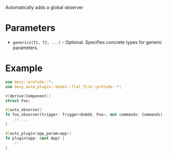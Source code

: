 Automatically adds a global observer

# Parameters
- `generics(T1, T2, ...)` - Optional. Specifies concrete types for generic parameters.

# Example
```rust
use bevy::prelude::*;
use bevy_auto_plugin::modes::flat_file::prelude::*;

#[derive(Component)]
struct Foo;

#[auto_observer]
fn foo_observer(trigger: Trigger<OnAdd, Foo>, mut commands: Commands) {
    // ...
}

#[auto_plugin(app_param=app)]
fn plugin(app: &mut App) {
    //
}
```